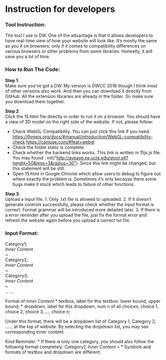 Instruction for developers
===========================
### Tool Instruction:
  The tool I use is DW. One of the advantage is that it allows developers to have real-time view of how your website will look like. It’s mostly the same as you it on browsers, only if it comes to compatibility differences on various browsers or other problems from some libraries. Honestly, it will save you a lot of time.

### How to Run The Code:
  **Step 1**:  
  Make sure you’ve got a DW. My version is DWCC 2018 though I think most of other versions also work. And then you can download it directly from GitHub. All the extension libraries are already in the folder. So make sure you download them together.

  **Step 2**:  
  Click the 15.html file directly in order to run it on a browser. You should have a view of 3D model on the right side of the website. If not, please follow: 
  * Check WebGL Compatibility. You can just click this link if you need. https://threejs.org/docs/#manual/introduction/WebGL-compatibility-check https://caniuse.com/#feat=webgl 
  * Check the folder static is complete. 
  * Check whether the backend links works. This link is written in 15js.js file. 
    You may found : init(“http://ayeaye.ee.ucla.edu/stool.stl?height=50&legs=3&radius=30”). Since this link might be changed, but this statement will be still. 
  * Open 15.html in Google Chrome which allow users to debug to figure out where exactly the problem is. Sometimes it’s only because there some bugs make it stuck which leads to failure of other functions.

  **Step 3**:  
  Upload a input file. 1. Only .txt file is allowed to uploaded. 2. If it doesn’t generate controls successfully, please check whether the input format is correct. Format grammar will be introduced more detailed later. 3. If there is a error reminder after you upload the file, just fix the format error and refresh the website again before you upload a correct txt file.

### Input Format:  
 Category1;  
         *Inner Content*  
  ~  
  Category2;  
         *Inner Content*  
  ~   
  Category3;  
         *Inner Content*   
  ~     
  ... ...    
  
  Format of *Inner Content*
    * textbox, label for this textbox: lower bound, upper bound; 
    * dropdown, label for this dropdown, num n of all choices, choice 1, choice 2, choice 3,...., choice n;
  
  Under this format, there will be a dropdown list of Category 1, Category 2, .....,  at the top of website. By selecting the dropdown list, you may see corresponding inner content. 
  
  Kind Reminder:
    * If there is only one category, you should also follow the following format completely:
        Category1;
             *Inner Content*
         ~
    * Symbols and formats of textbox and dropdown are different.
  
